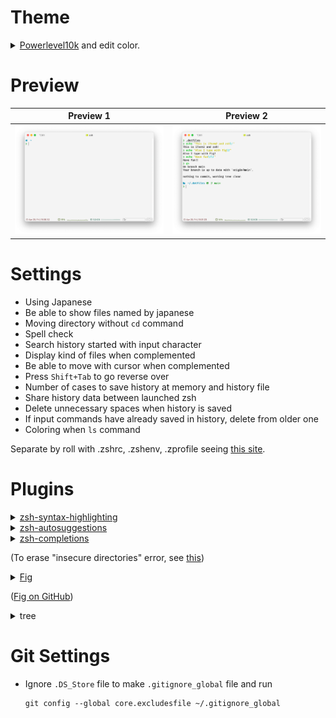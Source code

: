 # Theme

<details><summary><a href="https://github.com/romkatv/powerlevel10k">Powerlevel10k</a> and edit color.</summary>

```shell
brew install romkatv/powerlevel10k/powerlevel10k
# echo "source $(brew --prefix)/opt/powerlevel10k/powerlevel10k.zsh-theme" >>~/.dots/zsh/.zshrc
```

</details>

# Preview

| Preview 1                                    | Preview 2                                    |
| -------------------------------------------- | -------------------------------------------- |
| ![Preview 1](Images/Preview/Preview%201.png) | ![Preview 2](Images/Preview/Preview%202.png) |

# Settings

-   Using Japanese
-   Be able to show files named by japanese
-   Moving directory without `cd` command
-   Spell check
-   Search history started with input character
-   Display kind of files when complemented
-   Be able to move with cursor when complemented
-   Press `Shift+Tab` to go reverse over
-   Number of cases to save history at memory and history file
-   Share history data between launched zsh
-   Delete unnecessary spaces when history is saved
-   If input commands have already saved in history, delete from older one
-   Coloring when `ls` command

Separate by roll with .zshrc, .zshenv, .zprofile seeing [this site](https://kitakitabauer.hatenablog.com/entry/2016/09/13/173456).

# Plugins

<details><summary><a href="https://github.com/zsh-users/zsh-syntax-highlighting">zsh-syntax-highlighting</a></summary>

```shell
brew install zsh-syntax-highlighting
```

</details>

<details><summary><a href="https://github.com/zsh-users/zsh-autosuggestions">zsh-autosuggestions</a></summary>

```shell
brew install zsh-autosuggestions
```

</details>

<details><summary><a href="https://github.com/zsh-users/zsh-completions">zsh-completions</a>

(To erase "insecure directories" error, see [this](https://qiita.com/riku929hr/items/d2a15276e94bd2b11e75))</summary>

```shell
brew install zsh-completions
```

</details>

<details><summary><a href="https://fig.io">Fig</a>

([Fig on GitHub](https://github.com/withfig))</summary>

```shell
brew install fig
```

</details>

<details><summary>tree</summary>

```shell
brew install tree
```

</details>

# Git Settings

-   Ignore `.DS_Store` file to make `.gitignore_global` file and run
    ```shell
    git config --global core.excludesfile ~/.gitignore_global
    ```
